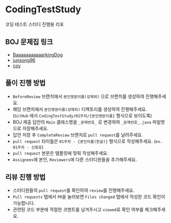 # CodingTestStudy
코딩 테스트 스터디 진행용 리포

## BOJ 문제집 링크
- [BaaaaaaaaaaarkingDog](https://www.acmicpc.net/workbook/by/BaaaaaaaaaaarkingDog)
- [junsong96](https://www.acmicpc.net/workbook/by/junsong96)
- [coy](https://www.acmicpc.net/workbook/by/coy)

## 풀이 진행 방법

- `BeforeReview` 브랜치에서 `본인영문이름(성제외)` 으로 브랜치를 생성하여 진행해주세요.
- 해당 브랜치에서 `본인영문이름(성제외)` 디렉토리를 생성하여 진행해주세요.<br>
  (`GitHub` 에서 `CodingTestStudy/01주차/{본인영문이름}` 형식으로 보이도록)
- BOJ 제출 답안의 `Main` 클래스명을 `_문제번호_` 로 변경하여 `_문제번호_.java` 파일명으로 저장해주세요.
- 답안 저장 후 `CompleteReview` 브랜치로 `pull request`를 날려주세요.
- `pull request` 타이틀은 `01주차 - {본인이름(한글)}` 형식으로 작성해주세요. (`ex. 01주차 - 신용호`)
- `pull request` 본문은 템플릿에 맞춰 작성해주세요.
- `Assignees`에 본인, `Reviewers`에 다른 스터디원들을 추가해주세요.

## 리뷰 진행 방법

- 스터디원들의 `pull request`를 확인하여 `review`를 진행해주세요.
- `Pull requests` 탭에서 `PR`을 눌러보면 `Files changed` 탭에서 작성한 코드 확인이 가능합니다.
- 관련된 코드 부분에 적절한 코멘트를 남겨주시고 `viewed`로 확인 여부를 체크해주세요.
